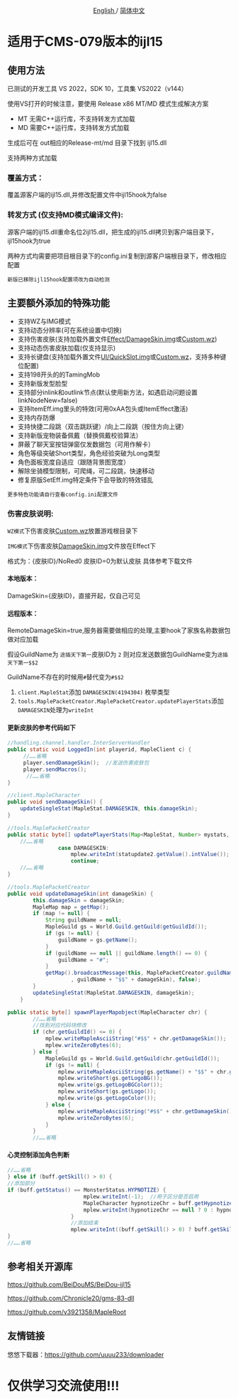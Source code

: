 <p align="center">
	<a href="./README-en.md">
	English
	</a>
	/
  <a href="./README.md">
	简体中文
	</a>
</p>


适用于CMS-079版本的ijl15
====

## 使用方法
已测试的开发工具 VS 2022，SDK 10，工具集 VS2022（v144）

使用VS打开的时候注意，要使用 Release x86 MT/MD 模式生成解决方案

- MT 无需C++运行库，不支持转发方式加载
- MD 需要C++运行库，支持转发方式加载

生成后可在 out相应的Release-mt/md 目录下找到 ijl15.dll

支持两种方式加载

### 覆盖方式：
覆盖源客户端的ijl15.dll,并修改配置文件中ijl15hook为false

### 转发方式 (仅支持MD模式编译文件):
源客户端的ijl15.dll重命名位2ijl15.dll，把生成的ijl15.dll拷贝到客户端目录下，ijl15hook为true

两种方式均需要把项目根目录下的config.ini复制到源客户端根目录下，修改相应配置

`新版已移除ijl15hook配置项改为自动检测`

## 主要额外添加的特殊功能

- 支持WZ与IMG模式
- 支持动态分辨率(可在系统设置中切换)
- 支持伤害皮肤(支持加载外置文件[Effect/DamageSkin.img](https://github.com/Willh92/079-ijl15/releases/download/1.0.0/DamageSkin.img)或[Custom.wz](https://github.com/Willh92/079-ijl15/releases/download/1.0.0/Custom.wz))
- 支持动态伤害皮肤加载(仅支持显示)
- 支持长键盘(支持加载外置文件[UI/QuickSlot.img](https://github.com/Willh92/079-ijl15/releases/download/1.0.0/QuickSlot.img)或[Custom.wz](https://github.com/Willh92/079-ijl15/releases/download/1.0.0/Custom.wz)，支持多种键位配置)
- 支持198开头的的TamingMob
- 支持新版发型脸型
- 支持部分inlink和outlink节点(默认使用新方法，如遇启动问题设置linkNodeNew=false)
- 支持ItemEff.img里头的特效(可用0xAA包头或ItemEffect激活)
- 支持内存防爆
- 支持快捷二段跳（双击跳跃键）/向上二段跳（按住方向上键）
- 支持新版宠物装备佩戴（替换佩戴校验算法）
- 屏蔽了聊天室按钮弹窗仅发数据包（可用作解卡）
- 角色等级突破Short类型，角色经验突破为Long类型
- 角色面板宽度自适应（跟随背景图宽度）
- 解除坐骑模型限制，可爬绳，可二段跳，快速移动
- 修复原版SetEff.img特定条件下会导致的特效错乱


`更多特色功能请自行查看config.ini配置文件`

### 伤害皮肤说明:

`WZ模式`下伤害皮肤[Custom.wz](https://github.com/Willh92/079-ijl15/releases/download/1.0.0/Custom.wz)放置游戏根目录下

`IMG模式`下伤害皮肤[DamageSkin.img](https://github.com/Willh92/079-ijl15/releases/download/1.0.0/DamageSkin.img)文件放在Effect下

格式为：{皮肤ID}/NoRed0   皮肤ID=0为默认皮肤 具体参考下载文件

#### 本地版本：

DamageSkin={皮肤ID}，直接开起，仅自己可见

#### 远程版本：

RemoteDamageSkin=true,服务器需要做相应的处理,主要hook了家族名称数据包做对应加载

假设GuildName为 `途插天下第一`皮肤ID为 `2`
则对应发送数据包GuildName变为`途插天下第一$$2`

GuildName不存在的时候用`#`替代变为`#$$2`

1. `client.MapleStat`添加 `DAMAGESKIN(4194304)` 枚举类型
2. `tools.MaplePacketCreator.MaplePacketCreator.updatePlayerStats`添加`DAMAGESKIN`处理为`writeInt`

#### 更新皮肤的参考代码如下

```Java
//handling.channel.handler.InterServerHandler
public static void LoggedIn(int playerid, MapleClient c) {
     //……省略
     player.sendDamageSkin();  //发送伤害皮肤包
     player.sendMacros();
      //……省略
}

//client.MapleCharacter
public void sendDamageSkin() {
    updateSingleStat(MapleStat.DAMAGESKIN, this.damageSkin);
}

//tools.MaplePacketCreator
public static byte[] updatePlayerStats(Map<MapleStat, Number> mystats, boolean itemReaction, MapleCharacter chr) {
    //……省略
                case DAMAGESKIN:
                    mplew.writeInt(statupdate2.getValue().intValue());
                    continue;
    //……省略
}

//tools.MaplePacketCreator
public void updateDamageSkin(int damageSkin) {
        this.damageSkin = damageSkin;
        MapleMap map = getMap();
        if (map != null) {
            String guildName = null;
            MapleGuild gs = World.Guild.getGuild(getGuildId());
            if (gs != null) {
                guildName = gs.getName();
            }
            if (guildName == null || guildName.length() == 0) {
                guildName = "#";
            }
            getMap().broadcastMessage(this, MaplePacketCreator.guildNameChanged(getId()
                    , guildName + "$$" + damageSkin), false);
        }
        updateSingleStat(MapleStat.DAMAGESKIN, damageSkin);
    }

public static byte[] spawnPlayerMapobject(MapleCharacter chr) {
        //……省略
        //找到对应代码块修改
        if (chr.getGuildId() <= 0) {
            mplew.writeMapleAsciiString("#$$" + chr.getDamageSkin());
            mplew.writeZeroBytes(6);
        } else {
            MapleGuild gs = World.Guild.getGuild(chr.getGuildId());
            if (gs != null) {
                mplew.writeMapleAsciiString(gs.getName() + "$$" + chr.getDamageSkin());
                mplew.writeShort(gs.getLogoBG());
                mplew.write(gs.getLogoBGColor());
                mplew.writeShort(gs.getLogo());
                mplew.write(gs.getLogoColor());
            } else {
                mplew.writeMapleAsciiString("#$$" + chr.getDamageSkin());
                mplew.writeZeroBytes(6);
            }
        }
        //……省略
```
#### 心灵控制添加角色判断

```Java
//……省略
} else if (buff.getSkill() > 0) {
//添加部分
if (buff.getStatus() == MonsterStatus.HYPNOTIZE) {
                        mplew.writeInt(-1);  //用于区分是否启用
                        MapleCharacter hypnotizeChr = buff.getHypnotizeChr();
                        mplew.writeInt(hypnotizeChr == null ? 0 : hypnotizeChr.getId());
                    }
                    //添加结束
                    mplew.writeInt((buff.getSkill() > 0) ? buff.getSkill() : 0);
}
//……省略
```

## 参考相关开源库

https://github.com/BeiDouMS/BeiDou-ijl15

https://github.com/Chronicle20/gms-83-dll

https://github.com/v3921358/MapleRoot

## 友情链接

悠悠下载器：https://github.com/uuuu233/downloader

# 仅供学习交流使用!!!
